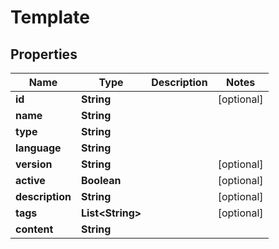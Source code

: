 

# Template


## Properties

| Name | Type | Description | Notes |
|------------ | ------------- | ------------- | -------------|
|**id** | **String** |  |  [optional] |
|**name** | **String** |  |  |
|**type** | **String** |  |  |
|**language** | **String** |  |  |
|**version** | **String** |  |  [optional] |
|**active** | **Boolean** |  |  [optional] |
|**description** | **String** |  |  [optional] |
|**tags** | **List&lt;String&gt;** |  |  [optional] |
|**content** | **String** |  |  |



